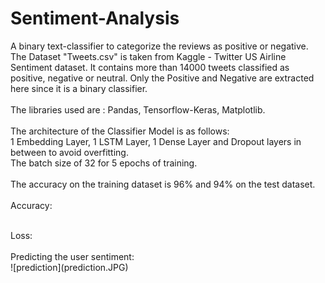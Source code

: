 # Sentiment-Analysis
A binary text-classifier to categorize the reviews as positive or negative.
The Dataset "Tweets.csv" is taken from Kaggle - Twitter US Airline Sentiment dataset. It contains more than 14000 tweets classified as positive, negative or neutral.
Only the Positive and Negative are extracted here since it is a binary classifier.<br><br>
The libraries used are : Pandas, Tensorflow-Keras, Matplotlib.<br><br>
The architecture of the Classifier Model is as follows:<br>
1 Embedding Layer, 1 LSTM Layer, 1 Dense Layer and Dropout layers in between to avoid overfitting.<br>
The batch size of 32 for 5 epochs of training.<br><br>
The accuracy on the training dataset is 96% and 94% on the test dataset.<br><br>
Accuracy:<br>

<br>
Loss:<br>

<br>
Predicting the user sentiment:<br>
![prediction](prediction.JPG)
